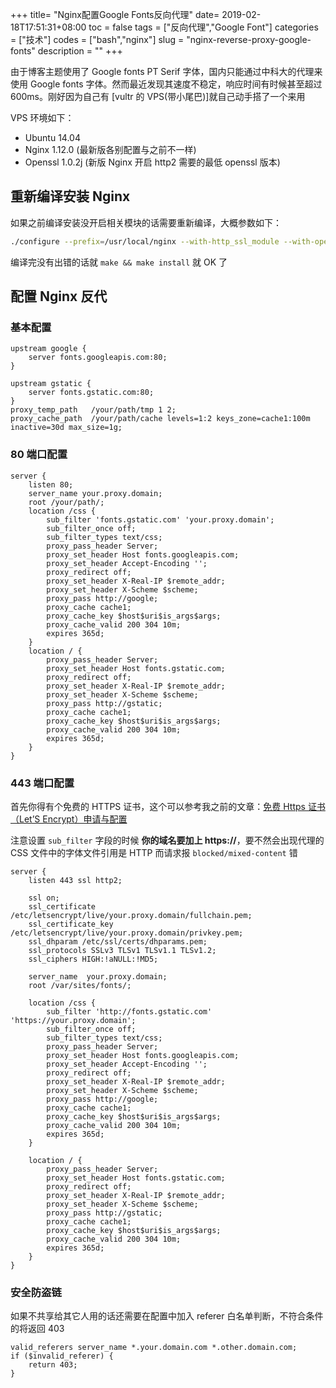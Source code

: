 +++
title= "Nginx配置Google Fonts反向代理"
date= 2019-02-18T17:51:31+08:00
toc = false
tags = ["反向代理","Google Font"]
categories = ["技术"]
codes = ["bash","nginx"]
slug = "nginx-reverse-proxy-google-fonts"
description = ""
+++

由于博客主题使用了 Google fonts PT Serif 字体，国内只能通过中科大的代理来使用 Google fonts 字体。然而最近发现其速度不稳定，响应时间有时候甚至超过 600ms。刚好因为自己有 [vultr 的 VPS(带小尾巴)]就自己动手搭了一个来用
<!--more-->
VPS 环境如下：

*   Ubuntu 14.04
*   Nginx 1.12.0 (最新版各别配置与之前不一样)
*   Openssl 1.0.2j (新版 Nginx 开启 http2 需要的最低 openssl 版本)

## 重新编译安装 Nginx

如果之前编译安装没开启相关模块的话需要重新编译，大概参数如下：

```bash
./configure --prefix=/usr/local/nginx --with-http_ssl_module --with-openssl=/usr/local/ssl --with-http_v2_module --with-http_sub_module
```

编译完没有出错的话就 `make && make install` 就 OK 了

## 配置 Nginx 反代

### 基本配置

```nginx
upstream google {
    server fonts.googleapis.com:80;
}

upstream gstatic {
    server fonts.gstatic.com:80;
}
proxy_temp_path   /your/path/tmp 1 2;
proxy_cache_path  /your/path/cache levels=1:2 keys_zone=cache1:100m inactive=30d max_size=1g;
```

### 80 端口配置

```nginx
server {
    listen 80;
    server_name your.proxy.domain;
    root /your/path/;
    location /css {
        sub_filter 'fonts.gstatic.com' 'your.proxy.domain';
        sub_filter_once off;
        sub_filter_types text/css;
        proxy_pass_header Server;
        proxy_set_header Host fonts.googleapis.com;
        proxy_set_header Accept-Encoding '';
        proxy_redirect off;
        proxy_set_header X-Real-IP $remote_addr;
        proxy_set_header X-Scheme $scheme;
        proxy_pass http://google;
        proxy_cache cache1;
        proxy_cache_key $host$uri$is_args$args;
        proxy_cache_valid 200 304 10m;
        expires 365d;
    }
    location / {
        proxy_pass_header Server;
        proxy_set_header Host fonts.gstatic.com;
        proxy_redirect off;
        proxy_set_header X-Real-IP $remote_addr;
        proxy_set_header X-Scheme $scheme;
        proxy_pass http://gstatic;
        proxy_cache cache1;
        proxy_cache_key $host$uri$is_args$args;
        proxy_cache_valid 200 304 10m;
        expires 365d;
    }
}
```

### 443 端口配置

首先你得有个免费的 HTTPS 证书，这个可以参考我之前的文章：[免费 Https 证书（Let’S Encrypt）申请与配置](http://keelii.com/2016/06/12/free-https-cert-lets-encrypt-apply-install/)

注意设置 `sub_filter` 字段的时候 **你的域名要加上 https://**，要不然会出现代理的 CSS 文件中的字体文件引用是 HTTP 而请求报 `blocked/mixed-content` 错

```nginx
server {
    listen 443 ssl http2;

    ssl on;
    ssl_certificate /etc/letsencrypt/live/your.proxy.domain/fullchain.pem;
    ssl_certificate_key /etc/letsencrypt/live/your.proxy.domain/privkey.pem;
    ssl_dhparam /etc/ssl/certs/dhparams.pem;
    ssl_protocols SSLv3 TLSv1 TLSv1.1 TLSv1.2;
    ssl_ciphers HIGH:!aNULL:!MD5;

    server_name  your.proxy.domain;
    root /var/sites/fonts/;

    location /css {
        sub_filter 'http://fonts.gstatic.com' 'https://your.proxy.domain';
        sub_filter_once off;
        sub_filter_types text/css;
        proxy_pass_header Server;
        proxy_set_header Host fonts.googleapis.com;
        proxy_set_header Accept-Encoding '';
        proxy_redirect off;
        proxy_set_header X-Real-IP $remote_addr;
        proxy_set_header X-Scheme $scheme;
        proxy_pass http://google;
        proxy_cache cache1;
        proxy_cache_key $host$uri$is_args$args;
        proxy_cache_valid 200 304 10m;
        expires 365d;
    }

    location / {
        proxy_pass_header Server;
        proxy_set_header Host fonts.gstatic.com;
        proxy_redirect off;
        proxy_set_header X-Real-IP $remote_addr;
        proxy_set_header X-Scheme $scheme;
        proxy_pass http://gstatic;
        proxy_cache cache1;
        proxy_cache_key $host$uri$is_args$args;
        proxy_cache_valid 200 304 10m;
        expires 365d;
    }
}
```

### 安全防盗链

如果不共享给其它人用的话还需要在配置中加入 referer 白名单判断，不符合条件的将返回 403

```nginx
valid_referers server_name *.your.domain.com *.other.domain.com;
if ($invalid_referer) {
    return 403;
}
```
